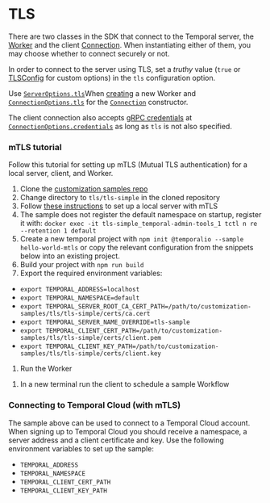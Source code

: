 # TLS

There are two classes in the SDK that connect to the Temporal server, the [Worker](https://nodejs.temporal.io/api/classes/worker.worker-1) and the client [Connection](https://nodejs.temporal.io/api/classes/client.connection/).
When instantiating either of them, you may choose whether to connect securely or not.

In order to connect to the server using TLS, set a _truthy_ value (`true` or [TLSConfig](https://nodejs.temporal.io/api/interfaces/client.tlsconfig) for custom options) in the `tls` configuration option.

Use [`ServerOptions.tls`](https://nodejs.temporal.io/api/interfaces/worker.serveroptions#tls)When [creating](https://nodejs.temporal.io/api/classes/worker.worker-1#create) a new Worker and
[`ConnectionOptions.tls`](https://nodejs.temporal.io/api/interfaces/client.connectionoptions#tls) for the [`Connection`](https://nodejs.temporal.io/api/classes/client.connection) constructor.

The client connection also accepts [gRPC credentials](https://grpc.github.io/grpc/node/grpc.credentials.html) at [`ConnectionOptions.credentials`](https://nodejs.temporal.io/api/interfaces/client.connectionoptions#tls) as long as `tls` is not also specified.

### mTLS tutorial

Follow this tutorial for setting up mTLS (Mutual TLS authentication) for a local server, client, and Worker.

1. Clone the [customization samples repo](https://github.com/temporalio/customization-samples/)
1. Change directory to `tls/tls-simple` in the cloned repository
1. Follow [these instructions](https://github.com/temporalio/customization-samples/tree/master/tls/tls-simple#readme) to set up a local server with mTLS
1. The sample does not register the default namespace on startup, register it with: `docker exec -it tls-simple_temporal-admin-tools_1 tctl n re --retention 1 default`
1. Create a new temporal project with `npm init @temporalio --sample hello-world-mtls` or copy the relevant configuration from the snippets below into an existing project.
1. Build your project with `npm run build`
1. Export the required environment variables:

- `export TEMPORAL_ADDRESS=localhost`
- `export TEMPORAL_NAMESPACE=default`
- `export TEMPORAL_SERVER_ROOT_CA_CERT_PATH=/path/to/customization-samples/tls/tls-simple/certs/ca.cert`
- `export TEMPORAL_SERVER_NAME_OVERRIDE=tls-sample`
- `export TEMPORAL_CLIENT_CERT_PATH=/path/to/customization-samples/tls/tls-simple/certs/client.pem`
- `export TEMPORAL_CLIENT_KEY_PATH=/path/to/customization-samples/tls/tls-simple/certs/client.key`

1. Run the Worker

<!--SNIPSTART nodejs-mtls-worker -->
<!--SNIPEND-->

1. In a new terminal run the client to schedule a sample Workflow

<!--SNIPSTART nodejs-mtls-client -->
<!--SNIPEND-->

### Connecting to Temporal Cloud (with mTLS)

The sample above can be used to connect to a Temporal Cloud account.
When signing up to Temporal Cloud you should receive a namespace, a server address and a client certificate and key. Use the following environment variables to set up the sample:

- `TEMPORAL_ADDRESS`
- `TEMPORAL_NAMESPACE`
- `TEMPORAL_CLIENT_CERT_PATH`
- `TEMPORAL_CLIENT_KEY_PATH`
